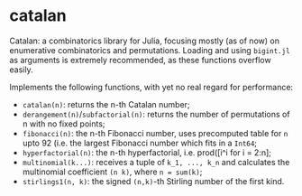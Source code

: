 catalan
=======

Catalan: a combinatorics library for Julia, focusing mostly (as of now) on enumerative combinatorics and permutations.
Loading and using `bigint.jl` as arguments is extremely recommended, as these functions overflow easily.

Implements the following functions, with yet no real regard for performance:
 - `catalan(n)`: returns the n-th Catalan number;
 - `derangement(n)`/`subfactorial(n)`: returns the number of permutations of n with no fixed points;
 - `fibonacci(n)`: the n-th Fibonacci number, uses precomputed table for `n` upto 92 (i.e. the largest Fibonacci number which fits in a `Int64`;
 - `hyperfactorial(n)`: the n-th hyperfactorial, i.e. prod([i^i for i = 2:n];
 - `multinomial(k...)`: receives a tuple of `k_1, ..., k_n` and calculates the multinomial coefficient `(n k)`, where `n = sum(k)`;
 - `stirlings1(n, k)`: the signed `(n,k)`-th Stirling number of the first kind.